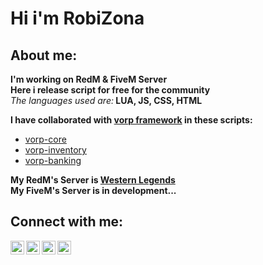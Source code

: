 <h1>Hi i'm RobiZona</h1>

<h2>About me:</h2>

<b>I'm working on RedM & FiveM Server</b></br>
<b>Here i release script for free for the community</b></br>
<i>The languages used are:</i><b> LUA, JS, CSS, HTML</b></br>

<b>I have collaborated with [vorp framework](https://github.com/VORPCORE) in these scripts:</b>
- [vorp-core](https://github.com/RobiZona/vorp-core-lua)
- [vorp-inventory](https://github.com/RobiZona/vorp_inventory-lua)
- [vorp-banking](https://github.com/RobiZona/vorp_banking)

<b>My RedM's Server is [Western Legends](https://discord.gg/westernlegends)</b></br>
<b>My FiveM's Server is in development...</b>

<h2>Connect with me:</h2>

[<img align="left" alt="RobiZona | Instagram" width="22px" src="https://cdn.jsdelivr.net/npm/simple-icons@v3/icons/instagram.svg" />][instagram]
[<img align="left" alt="RobiZona | YouTube" width="22px" src="https://cdn.jsdelivr.net/npm/simple-icons@v3/icons/youtube.svg" />][youtube]
[<img align="left" alt="RobiZona | Discord" width="22px" src="https://cdn.jsdelivr.net/npm/simple-icons@v3/icons/discord.svg" />][discord]
[<img align="left" alt="RobiZona | Twitch" width="22px" src="https://cdn.jsdelivr.net/npm/simple-icons@v3/icons/twitch.svg" />][twitch]

[instagram]: https://www.instagram.com/robizona/
[youtube]: https://www.youtube.com/channel/UCekuRQnyltSxgzdUgTlBxug
[discord]: https://discord.gg/QuX5GYTarA
[twitch]: https://www.twitch.tv/robizona
